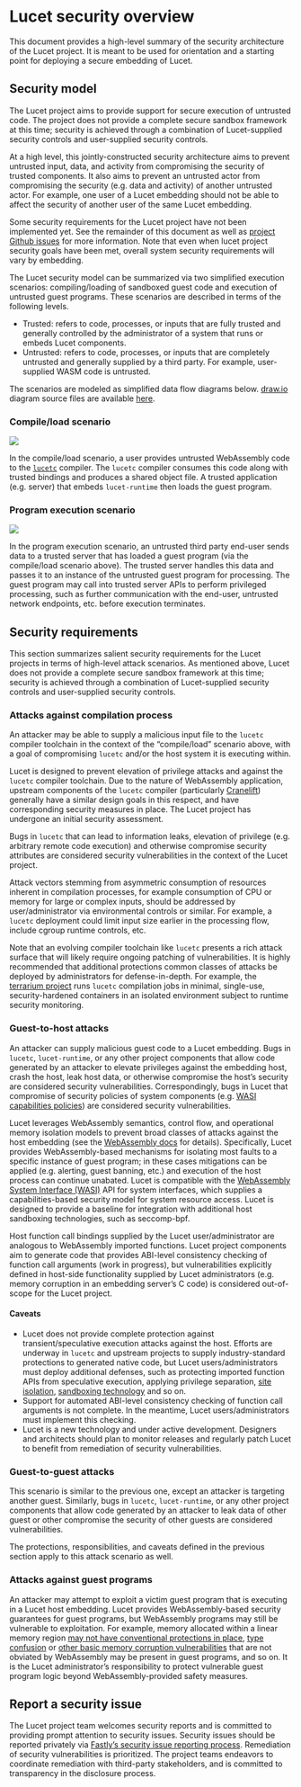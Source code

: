 # Lucet security overview

This document provides a high-level summary of the security architecture of the Lucet project. It is meant to be used for orientation and a starting point for deploying a secure embedding of Lucet.

## Security model

The Lucet project aims to provide support for secure execution of untrusted code. The project does not provide a complete secure sandbox framework at this time; security is achieved through a combination of Lucet-supplied security controls and user-supplied security controls.

At a high level, this jointly-constructed security architecture aims to prevent untrusted input, data, and activity from compromising the security of trusted components. It also aims to prevent an untrusted actor from compromising the security (e.g. data and activity) of another untrusted actor. For example, one user of a Lucet embedding should not be able to affect the security of another user of the same Lucet embedding.

Some security requirements for the Lucet project have not been implemented yet. See the remainder of this document as well as [project Github issues](https://github.com/bytecodealliance/lucet/issues) for more information. Note that even when lucet project security goals have been met, overall system security requirements will vary by embedding.

The Lucet security model can be summarized via two simplified execution scenarios: compiling/loading of sandboxed guest code and execution of untrusted guest programs. These scenarios are described in terms of the following levels.

- Trusted: refers to code, processes, or inputs that are fully trusted and generally controlled by the administrator of a system that runs or embeds Lucet components.
- Untrusted: refers to code, processes, or inputs that are completely untrusted and generally supplied by a third party. For example, user-supplied WASM code is untrusted.

The scenarios are modeled as simplified data flow diagrams below. [draw.io](https://draw.io) diagram source files are available [here](assets/lucet_dfds.xml).

### Compile/load scenario

![](assets/security_dfd_cl.png)

In the compile/load scenario, a user provides untrusted WebAssembly code to the [`lucetc`](https://github.com/bytecodealliance/lucet/tree/master/lucetc) compiler. The `lucetc` compiler consumes this code along with trusted bindings and produces a shared object file. A trusted application (e.g. server) that embeds `lucet-runtime` then loads the guest program.

### Program execution scenario

![](assets/security_dfd_pe.png)

In the program execution scenario, an untrusted third party end-user sends data to a trusted server that has loaded a guest program (via the compile/load scenario above). The trusted server handles this data and passes it to an instance of the untrusted guest program for processing. The guest program may call into trusted server APIs to perform privileged processing, such as further communication with the end-user, untrusted network endpoints, etc. before execution terminates.

## Security requirements

This section summarizes salient security requirements for the Lucet projects in terms of high-level attack scenarios. As mentioned above, Lucet does not provide a complete secure sandbox framework at this time; security is achieved through a combination of Lucet-supplied security controls and user-supplied security controls.

### Attacks against compilation process

An attacker may be able to supply a malicious input file to the `lucetc` compiler toolchain in the context of the “compile/load” scenario above, with a goal of compromising `lucetc` and/or the host system it is executing within.

Lucet is designed to prevent elevation of privilege attacks and against the `lucetc` compiler toolchain. Due to the nature of WebAssembly application, upstream components of the `lucetc` compiler (particularly [Cranelift](https://github.com/bytecodealliance/cranelift)) generally have a similar design goals in this respect, and have corresponding security measures in place. The Lucet project has undergone an initial security assessment.

Bugs in `lucetc` that can lead to information leaks, elevation of privilege (e.g. arbitrary remote code execution) and otherwise compromise security attributes are considered security vulnerabilities in the context of the Lucet project.

Attack vectors stemming from asymmetric consumption of resources inherent in compilation processes, for example consumption of CPU or memory for large or complex inputs, should be addressed by user/administrator via environmental controls or similar. For example, a `lucetc` deployment could limit input size earlier in the processing flow, include cgroup runtime controls, etc.

Note that an evolving compiler toolchain like `lucetc` presents a rich attack surface that will likely require ongoing patching of vulnerabilities. It is highly recommended that additional protections common classes of attacks be deployed by administrators for defense-in-depth. For example, the [terrarium project](https://wasm.fastlylabs.com/) runs `lucetc` compilation jobs in minimal, single-use, security-hardened containers in an isolated environment subject to runtime security monitoring.

### Guest-to-host attacks

An attacker can supply malicious guest code to a Lucet embedding. Bugs in `lucetc`, `lucet-runtime`, or any other project components that allow code generated by an attacker to elevate privileges against the embedding host, crash the host, leak host data, or otherwise compromise the host’s security are considered security vulnerabilities. Correspondingly, bugs in Lucet that compromise of security policies of system components (e.g. [WASI capabilities policies](https://github.com/bytecodealliance/wasmtime/blob/master/docs/WASI-overview.md)) are considered security vulnerabilities.

Lucet leverages WebAssembly semantics, control flow, and operational memory isolation models to prevent broad classes of attacks against the host embedding (see the [WebAssembly docs](https://webassembly.org/docs/security/) for details). Specifically, Lucet provides WebAssembly-based mechanisms for isolating most faults to a specific instance of guest program; in these cases mitigations can be applied (e.g. alerting, guest banning, etc.) and execution of the host process can continue unabated. Lucet is compatible with the [WebAssembly System Interface (WASI)](https://wasi.dev) API for system interfaces, which supplies a capabilities-based security model for system resource access. Lucet is designed to provide a baseline for integration with additional host sandboxing technologies, such as seccomp-bpf.

Host function call bindings supplied by the Lucet user/administrator are analogous to WebAssembly imported functions. Lucet project components aim to generate code that provides ABI-level consistency checking of function call arguments (work in progress), but vulnerabilities explicitly defined in host-side functionality supplied by Lucet administrators (e.g. memory corruption in an embedding server’s C code) is considered out-of-scope for the Lucet project.

#### Caveats

- Lucet does not provide complete protection against transient/speculative execution attacks against the host. Efforts are underway in `lucetc` and upstream projects to supply industry-standard protections to generated native code, but Lucet users/administrators must deploy additional defenses, such as protecting imported function APIs from speculative execution, applying privilege separation, [site isolation](https://www.chromium.org/Home/chromium-security/site-isolation), [sandboxing technology](https://wiki.mozilla.org/Security/Sandbox/Seccomp#Intro_to_seccomp_and_seccomp-bpf) and so on.
- Support for automated ABI-level consistency checking of function call arguments is not complete. In the meantime, Lucet users/administrators must implement this checking.
- Lucet is a new technology and under active development. Designers and architects should plan to monitor releases and regularly patch Lucet to benefit from remediation of security vulnerabilities.

### Guest-to-guest attacks

This scenario is similar to the previous one, except an attacker is targeting another guest. Similarly, bugs in `lucetc`, `lucet-runtime`, or any other project components that allow code generated by an attacker to leak data of other guest or other compromise the security of other guests are considered vulnerabilities.

The protections, responsibilities, and caveats defined in the previous section apply to this attack scenario as well.

### Attacks against guest programs

An attacker may attempt to exploit a victim guest program that is executing in a Lucet host embedding. Lucet provides WebAssembly-based security guarantees for guest programs, but WebAssembly programs may still be vulnerable to exploitation. For example, memory allocated within a linear memory region [may not have conventional protections in place](https://00f.net/2018/11/25/webassembly-doesnt-make-unsafe-languages-safe/), [type confusion](https://www.fastly.com/blog/hijacking-control-flow-webassembly) or [other basic memory corruption vulnerabilities](https://i.blackhat.com/us-18/Thu-August-9/us-18-Lukasiewicz-WebAssembly-A-New-World-of-Native_Exploits-On-The-Web-wp.pdf) that are not obviated by WebAssembly may be present in guest programs, and so on. It is the Lucet administrator’s responsibility to protect vulnerable guest program logic beyond WebAssembly-provided safety measures.

## Report a security issue

The Lucet project team welcomes security reports and is committed to providing prompt attention to security issues. Security issues should be reported privately via [Fastly’s security issue reporting process](https://www.fastly.com/security/report-security-issue). Remediation of security vulnerabilities is prioritized. The project teams endeavors to coordinate remediation with third-party stakeholders, and is committed to transparency in the disclosure process.
